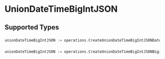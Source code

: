 # UnionDateTimeBigIntJSON


## Supported Types

### 

```go
unionDateTimeBigIntJSON := operations.CreateUnionDateTimeBigIntJSONDateTime(time.Time{/* values here */})
```

### 

```go
unionDateTimeBigIntJSON := operations.CreateUnionDateTimeBigIntJSONBigint(*big.Int{/* values here */})
```

